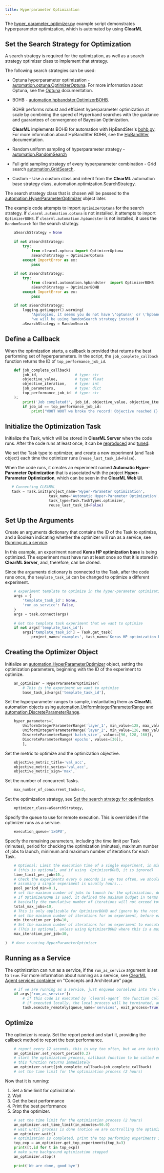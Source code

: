 ```yaml
---
title: Hyperparameter Optimization
---
```


The [hyper_parameter_optimizer.py](https://github.com/allegroai/clearml/blob/master/examples/optimization/hyper-parameter-optimization/hyper_parameter_optimizer.py) 
example script demonstrates hyperparameter optimization, which is automated by using **ClearML** 

## Set the Search Strategy for Optimization

A search strategy is required for the optimization, as well as a search strategy optimizer class to implement that strategy.

The following search strategies can be used:

* Optuna hyperparameter optimization - [automation.optuna.OptimizerOptuna](../../../references/sdk/hpo_optuna_optuna_optimizeroptuna.md). 
  For more information about Optuna, see the [Optuna](https://optuna.org/) documentation.
* BOHB - [automation.hpbandster.OptimizerBOHB](../../../references/sdk/hpo_hpbandster_bandster_optimizerbohb.md).
  
  BOHB performs robust and efficient hyperparameter optimization at scale by combining the speed of Hyperband searches 
  with the guidance and guarantees of convergence of Bayesian Optimization.
    
    **ClearML** implements BOHB for automation with HpBandSter's [bohb.py](https://github.com/automl/HpBandSter/blob/master/hpbandster/optimizers/bohb.py). 
  For more information about HpBandSter BOHB, see the [HpBandSter](https://automl.github.io/HpBandSter/build/html/index.html) 
  documentation.
     
* Random uniform sampling of hyperparameter strategy - [automation.RandomSearch](../../../references/sdk/hpo_optimization_randomsearch.md)
* Full grid sampling strategy of every hyperparameter combination - Grid search [automation.GridSearch](../../../references/sdk/hpo_optimization_gridsearch.md).
* Custom - Use a custom class and inherit from the **ClearML** automation base strategy class, automation.optimization.SearchStrategy.

The search strategy class that is chosen will be passed to the [automation.HyperParameterOptimizer](../../../references/sdk/hpo_optimization_hyperparameteroptimizer.md) 
object later.

The example code attempts to import `OptimizerOptuna` for the search strategy. If `clearml.automation.optuna` is not 
installed, it attempts to import `OptimizerBOHB`. If `clearml.automation.hpbandster` is not installed, it uses 
the `RandomSearch` for the search strategy. 

```python
    aSearchStrategy = None
    
    if not aSearchStrategy:
        try:
            from clearml.optuna import OptimizerOptuna
            aSearchStrategy = OptimizerOptuna
        except ImportError as ex:
            pass
    
    if not aSearchStrategy:
        try:
            from clearml.automation.hpbandster  import OptimizerBOHB
            aSearchStrategy = OptimizerBOHB
        except ImportError as ex:
            pass
    
    if not aSearchStrategy:
        logging.getLogger().warning(
            'Apologies, it seems you do not have \'optuna\' or \'hpbandster\' installed, '
            'we will be using RandomSearch strategy instead')
        aSearchStrategy = RandomSearch
```

## Define a Callback

When the optimization starts, a callback is provided that returns the best performing set of hyperparameters. In the script, 
the `job_complete_callback` function returns the ID of `top_performance_job_id`.

```python
    def job_complete_callback(
        job_id,                 # type: str
        objective_value,        # type: float
        objective_iteration,    # type: int
        job_parameters,         # type: dict
        top_performance_job_id  # type: str
    ):
        print('Job completed!', job_id, objective_value, objective_iteration, job_parameters)
        if job_id == top_performance_job_id:
            print('WOOT WOOT we broke the record! Objective reached {}'.format(objective_value))
```

## Initialize the Optimization Task

Initialize the Task, which will be stored in **ClearML Server** when the code runs. After the code runs at least once, it 
can be [reproduced](../../../webapp/webapp_exp_reproducing.md) and [tuned](../../../webapp/webapp_exp_tuning.md).

We set the Task type to optimizer, and create a new experiment (and Task object) each time the optimizer runs (`reuse_last_task_id=False`). 

When the code runs, it creates an experiment named **Automatic Hyper-Parameter Optimization** that is associated with 
the project **Hyper-Parameter Optimization**, which can be seen in the **ClearML Web UI**. 
 
 ```python
    # Connecting CLEARML
    task = Task.init(project_name='Hyper-Parameter Optimization',
                     task_name='Automatic Hyper-Parameter Optimization',
                     task_type=Task.TaskTypes.optimizer,
                     reuse_last_task_id=False)
```

## Set Up the Arguments

Create an arguments dictionary that contains the ID of the Task to optimize, and a Boolean indicating whether the 
optimizer will run as a service, see [Running as a service](#running-as-a-service).

In this example, an experiment named **Keras HP optimization base** is being optimized. The experiment must have run at 
least once so that it is stored in **ClearML Server**, and, therefore, can be cloned.

Since the arguments dictionary is connected to the Task, after the code runs once, the `template_task_id` can be changed 
to optimize a different experiment.

```python
    # experiment template to optimize in the hyper-parameter optimization
    args = {
        'template_task_id': None,
        'run_as_service': False,
    }
    args = task.connect(args)
    
    # Get the template task experiment that we want to optimize
    if not args['template_task_id']:
        args['template_task_id'] = Task.get_task(
            project_name='examples', task_name='Keras HP optimization base').id
```

## Creating the Optimizer Object

Initialize an [automation.HyperParameterOptimizer](../../../references/sdk/hpo_optimization_hyperparameteroptimizer.md) 
object, setting the optimization parameters, beginning with the ID of the experiment to optimize.

```python
    an_optimizer = HyperParameterOptimizer(
        # This is the experiment we want to optimize
        base_task_id=args['template_task_id'],
```

Set the hyperparameter ranges to sample, instantiating them as **ClearML** automation objects using [automation.UniformIntegerParameterRange](../../../references/sdk/hpo_parameters_uniformintegerparameterrange.md) 
and [automation.DiscreteParameterRange](../../../references/sdk/hpo_parameters_discreteparameterrange.md).

```python
    hyper_parameters=[
        UniformIntegerParameterRange('layer_1', min_value=128, max_value=512, step_size=128),
        UniformIntegerParameterRange('layer_2', min_value=128, max_value=512, step_size=128),
        DiscreteParameterRange('batch_size', values=[96, 128, 160]),
        DiscreteParameterRange('epochs', values=[30]),
        ],
```
      
Set the metric to optimize and the optimization objective.

```python
    objective_metric_title='val_acc',
    objective_metric_series='val_acc',
    objective_metric_sign='max',
```

Set the number of concurrent Tasks.
```python
    max_number_of_concurrent_tasks=2,
```
Set the optimization strategy, see [Set the search strategy for optimization](#set-the-search-strategy-for-optimization).
```python
    optimizer_class=aSearchStrategy,
```
Specify the queue to use for remote execution. This is overridden if the optimizer runs as a service.
```python
    execution_queue='1xGPU',
```
Specify the remaining parameters, including the time limit per Task (minutes), period for checking the optimization (minutes), maximum number of jobs to launch, minimum and maximum number of iterations for each Task.
```python
    # Optional: Limit the execution time of a single experiment, in minutes.
    # (this is optional, and if using  OptimizerBOHB, it is ignored)
    time_limit_per_job=10.,
    # Check the experiments every 6 seconds is way too often, we should probably set it to 5 min,
    # assuming a single experiment is usually hours...
    pool_period_min=0.1,
    # set the maximum number of jobs to launch for the optimization, default (None) unlimited
    # If OptimizerBOHB is used, it defined the maximum budget in terms of full jobs
    # basically the cumulative number of iterations will not exceed total_max_jobs * max_iteration_per_job
    total_max_jobs=10,
    # This is only applicable for OptimizerBOHB and ignore by the rest
    # set the minimum number of iterations for an experiment, before early stopping
    min_iteration_per_job=10,
    # Set the maximum number of iterations for an experiment to execute
    # (This is optional, unless using OptimizerBOHB where this is a must)
    max_iteration_per_job=30,
    
)  # done creating HyperParameterOptimizer

```

## Running as a Service

The optimization can run as a service, if the `run_as_service` argument is set to  `true`. For more information about 
running as a service, see [ClearML Agent services container](../../../clearml_agent.md#services-mode) 
on "Concepts and Architecture" page.

```python
    # if we are running as a service, just enqueue ourselves into the services queue and let it run the optimization
    if args['run_as_service']:
        # if this code is executed by `clearml-agent` the function call does nothing.
        # if executed locally, the local process will be terminated, and a remote copy will be executed instead
        task.execute_remotely(queue_name='services', exit_process=True)
```

## Optimize

The optimizer is ready. Set the report period and start it, providing the callback method to report the best performance.

```python
    # report every 12 seconds, this is way too often, but we are testing here J
    an_optimizer.set_report_period(0.2)
    # start the optimization process, callback function to be called every time an experiment is completed
    # this function returns immediately
    an_optimizer.start(job_complete_callback=job_complete_callback)
    # set the time limit for the optimization process (2 hours)
```

Now that it is running: 
1. Set a time limit for optimization
1. Wait 
1. Get the best performance 
1. Print the best performance 
1. Stop the optimizer.

```python
    # set the time limit for the optimization process (2 hours)
    an_optimizer.set_time_limit(in_minutes=90.0)
    # wait until process is done (notice we are controlling the optimization process in the background)
    an_optimizer.wait()
    # optimization is completed, print the top performing experiments id
    top_exp = an_optimizer.get_top_experiments(top_k=3)
    print([t.id for t in top_exp])
    # make sure background optimization stopped
    an_optimizer.stop()
    
    print('We are done, good bye')
```
